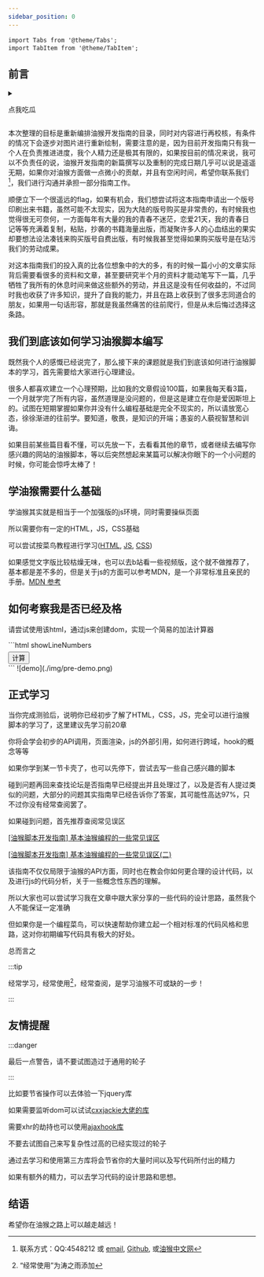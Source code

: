 ```yaml
---
sidebar_position: 0
---
```


```mdx-code-block
import Tabs from '@theme/Tabs';
import TabItem from '@theme/TabItem';
```

## 前言

<details>

<summary>

点我吃瓜

</summary>

一开始因为我跟一之在greasyfork发生了一些不愉快的事情，于是决定不如我们自己来做一个国人自己的社区！于是说干就干，我们就建立起了油猴中文网，同时为了能帮助开发者更好的入门油猴脚本，我们决定写一些小短篇来帮助新人入门，这就是油猴中文网以及指南的由来，发展成如今这样几乎是当时的我们所无法想象的。

要知道在建立论坛之前，学习油猴脚本的开发是一个非常困难的事情，几乎CSDN上所有的资料都是在互相抄袭，甚至我看到了一个网站上有付费的油猴开发的教程，于是我付款买了一下，最后发现依然没有逃离CSDN的魔爪，几乎就是无脑的疯狂搬运，这种劣质的资料以及没有规划的文章劝退了大量的想要入门的开发者，于是我们决定整理资料做一个比较系统的短篇教程.

开始有王一之来负责攥写，我负责校阅，但是审核了一段时间后，我开始迸发出强烈的书写欲望，于是一篇接一篇的产出，导致油猴开发指南目前还没完结但是已经膨胀到了150篇以上，已经几乎没办法用短篇教程形容了，并且涉及大量的其他方面的内容和知识，并且一直以来油猴开发指南都是在论坛进行更新，目录和观感都不如专门独立出来一个网站来进行阅读更为舒适，所以我们很早之前就把油猴开发指南的重新整理纳入到计划了，只是因为我的拖延症极其严重，几乎间隔一年，我终于开始重新整理。

</details>

本次整理的目标是重新编排油猴开发指南的目录，同时对内容进行再校核，有条件的情况下会逐步对图片进行重新绘制，需要注意的是，因为目前开发指南只有我一个人在负责推进进度，我个人精力还是极其有限的，如果按目前的情况来说，我可以不负责任的说，油猴开发指南的新篇撰写以及重制的完成日期几乎可以说是遥遥无期，如果你对油猴方面做一点微小的贡献，并且有空闲时间，希望你联系我们[^1]，我们进行沟通并承担一部分指南工作。

顺便立下一个很遥远的flag，如果有机会，我们想尝试将这本指南申请出一个版号印刷出来书籍，虽然可能不太现实，因为大陆的版号购买是非常贵的，有时候我也觉得很无可奈何，一方面每年有大量的我的青春不迷茫，恋爱21天，我的青春日记等等充满着复制，粘贴，抄袭的书籍海量出版，而凝聚许多人的心血结出的果实却要想法设法凑钱来购买版号自费出版，有时候我甚至觉得如果购买版号是在玷污我们的劳动成果。

对这本指南我们的投入真的比各位想象中的大的多，有的时候一篇小小的文章实际背后需要看很多的资料和文章，甚至要研究半个月的资料才能动笔写下一篇，几乎牺牲了我所有的休息时间来做这些额外的劳动，并且这是没有任何收益的，不过同时我也收获了许多知识，提升了自我的能力，并且在路上收获到了很多志同道合的朋友，如果用一句话形容，那就是我虽然痛苦的往前爬行，但是从未后悔过选择这条路。

## 我们到底该如何学习油猴脚本编写

既然我个人的感慨已经说完了，那么接下来的课题就是我们到底该如何进行油猴脚本的学习，首先需要给大家进行心理建设。

很多人都喜欢建立一个心理预期，比如我的文章假设100篇，如果我每天看3篇，一个月就学完了所有内容，虽然道理是没问题的，但是这是建立在你是爱因斯坦上的。试图在短期掌握如果你并没有什么编程基础是完全不现实的，所以请放宽心态，徐徐渐进的往前学。要知道，敬畏，是知识的开端；愚妄的人藐视智慧和训诲。

如果目前某些篇目看不懂，可以先放一下，去看看其他的章节，或者继续去编写你感兴趣的网站的油猴脚本，等以后突然想起来某篇可以解决你眼下的一个小问题的时候，你可能会惊呼太棒了！

## 学油猴需要什么基础

学油猴其实就是相当于一个加强版的js环境，同时需要操纵页面

所以需要你有一定的HTML，JS，CSS基础

可以尝试按菜鸟教程进行学习([HTML](https://www.runoob.com/html/html-tutorial.html), [JS](https://www.runoob.com/js/js-tutorial.html), [CSS](https://www.runoob.com/css/css-tutorial.html))

如果感觉文字版比较枯燥无味，也可以去b站看一些视频版，这个就不做推荐了，基本都是差不多的，但是关于js的方面可以参考MDN，是一个非常标准且亲民的手册。[MDN 参考](https://developer.mozilla.org/zh-CN/docs/Web/JavaScript/Reference)

## 如何考察我是否已经及格

请尝试使用该html，通过js来创建dom，实现一个简易的加法计算器

<Tabs>
  <TabItem value="html" label="HTML代码" default>
    ```html showLineNumbers
    <!DOCTYPE html>
    <html lang="en">
    <head>
        <meta charset="UTF-8">
        <meta http-equiv="X-UA-Compatible" content="IE=edge">
        <meta name="viewport" content="width=device-width, initial-scale=1.0">
        <title>Document</title>
    </head>
    <body>
        <div class="main">
        </div>
        <div style="margin-top: 5px;">
            <button class="btn">计算</button>
        </div>
    </body>
    <script src="./main.js"></script>
    </html>
    ```
  </TabItem>
  <TabItem value="display" label="示意图">
    ![demo](./img/pre-demo.png)
  </TabItem>
</Tabs>

## 正式学习

当你完成测验后，说明你已经初步了解了HTML，CSS，JS，完全可以进行油猴脚本的学习了，这里建议先学习前20章

你将会学会初步的API调用，页面渲染，js的外部引用，如何进行跨域，hook的概念等等

如果你学到某一节卡壳了，也可以先停下，尝试去写一些自己感兴趣的脚本

碰到问题再回来查找论坛是否指南早已经提出并且处理过了，以及是否有人提过类似的问题，大部分的问题其实指南早已经告诉你了答案，其可能性高达97%，只不过你没有经常查阅罢了。

如果碰到问题，首先推荐查阅常见误区

[[油猴脚本开发指南] 基本油猴编程的一些常见误区](https://bbs.tampermonkey.net.cn/thread-835-1-1.html)

[[油猴脚本开发指南] 基本油猴编程的一些常见误区(二)](https://bbs.tampermonkey.net.cn/thread-1537-1-1.html)

该指南不仅仅局限于油猴的API方面，同时也在教会你如何更合理的设计代码，以及进行js的代码分析，关于一些概念性东西的理解。

所以大家也可以尝试学习我在文章中跟大家分享的一些代码的设计思路，虽然我个人不能保证一定准确

但如果你是一个编程菜鸟，可以快速帮助你建立起一个相对标准的代码风格和思路，这对你初期编写代码具有极大的好处。

总而言之

:::tip

经常学习，经常使用[^2]，经常查阅，是学习油猴不可或缺的一步！

:::

## 友情提醒

:::danger

最后一点警告，请不要试图造过于通用的轮子

:::

比如要节省操作可以去体验一下jquery库

如果需要监听dom可以试试[cxxjackie大佬的库](https://bbs.tampermonkey.net.cn/forum.php?mod=viewthread&tid=2726)

需要xhr的劫持也可以使用[ajaxhook库](https://bbs.tampermonkey.net.cn/forum.php?mod=viewthread&tid=3284)

不要去试图自己来写复杂性过高的已经实现过的轮子

通过去学习和使用第三方库将会节省你的大量时间以及写代码所付出的精力

如果有额外的精力，可以去学习代码的设计思路和思想。

## 结语  

希望你在油猴之路上可以越走越远！


[^1]: 联系方式：QQ:4548212 或 [email](mailto:4548212@qq.com), [Github](https://github.com/scriptscat/tampermonkey-learn-guide), 或[油猴中文网](https://bbs.tampermonkey.net.cn)

[^2]: “经常使用”为涛之雨添加